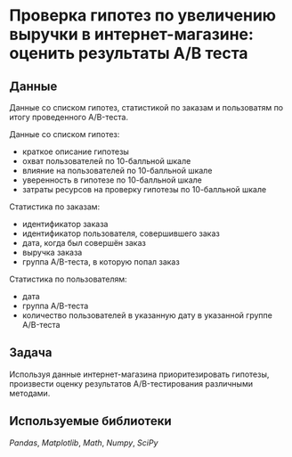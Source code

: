 # Проверка гипотез по увеличению выручки в интернет-магазине: оценить результаты A/B теста

## Данные

Данные со списком гипотез, статистикой по заказам и пользоватям по итогу проведенного A/B-теста.

Данные со списком гипотез:

* краткое описание гипотезы
* охват пользователей по 10-балльной шкале
* влияние на пользователей по 10-балльной шкале
* уверенность в гипотезе по 10-балльной шкале
* затраты ресурсов на проверку гипотезы по 10-балльной шкале

Статистика по заказам:
* идентификатор заказа
* идентификатор пользователя, совершившего заказ
* дата, когда был совершён заказ
* выручка заказа
* группа A/B-теста, в которую попал заказ

Статистика по пользователям:
* дата
* группа A/B-теста
* количество пользователей в указанную дату в указанной группе A/B-теста

## Задача

Используя данные интернет-магазина приоритезировать гипотезы, произвести оценку результатов A/B-тестирования различными методами.


## Используемые библиотеки

_Pandas_, _Matplotlib_, _Math_, _Numpy_, _SciPy_


